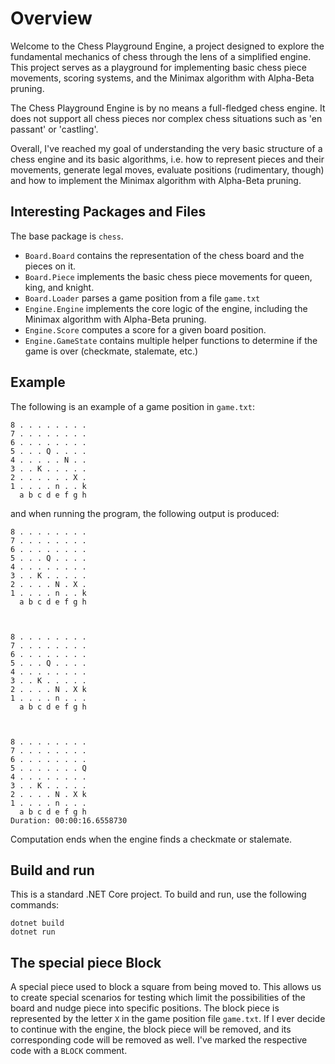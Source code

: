 # Overview

Welcome to the Chess Playground Engine, a project designed to explore the fundamental mechanics of chess through the lens of a simplified engine. This project serves as a playground for implementing basic chess piece movements, scoring systems, and the Minimax algorithm with Alpha-Beta pruning.

The Chess Playground Engine is by no means a full-fledged chess engine. It does not support all chess pieces nor complex chess situations such as 'en passant' or 'castling'. 

Overall, I've reached my goal of understanding the very basic structure of a chess engine and its basic algorithms, i.e. how to represent pieces and their movements, generate legal moves, evaluate positions (rudimentary, though) and how to implement the Minimax algorithm with Alpha-Beta pruning. 

## Interesting Packages and Files

The base package is `chess`.

- `Board.Board` contains the representation of the chess board and the pieces on it.
- `Board.Piece` implements the basic chess piece movements for queen, king, and knight.
- `Board.Loader` parses a game position from a file `game.txt`
- `Engine.Engine` implements the core logic of the engine, including the Minimax algorithm with Alpha-Beta pruning.
- `Engine.Score` computes a score for a given board position.
- `Engine.GameState` contains multiple helper functions to determine if the game is over (checkmate, stalemate, etc.)

## Example

The following is an example of a game position in `game.txt`:

```
8 . . . . . . . . 
7 . . . . . . . . 
6 . . . . . . . . 
5 . . . Q . . . . 
4 . . . . . N . . 
3 . . K . . . . . 
2 . . . . . . X . 
1 . . . . n . . k 
  a b c d e f g h 
```

and when running the program, the following output is produced:

```
8 . . . . . . . . 
7 . . . . . . . . 
6 . . . . . . . . 
5 . . . Q . . . . 
4 . . . . . . . . 
3 . . K . . . . . 
2 . . . . N . X . 
1 . . . . n . . k 
  a b c d e f g h 



8 . . . . . . . . 
7 . . . . . . . . 
6 . . . . . . . . 
5 . . . Q . . . . 
4 . . . . . . . . 
3 . . K . . . . . 
2 . . . . N . X k 
1 . . . . n . . . 
  a b c d e f g h 



8 . . . . . . . . 
7 . . . . . . . . 
6 . . . . . . . . 
5 . . . . . . . Q 
4 . . . . . . . . 
3 . . K . . . . . 
2 . . . . N . X k 
1 . . . . n . . . 
  a b c d e f g h 
Duration: 00:00:16.6558730
```
Computation ends when the engine finds a checkmate or stalemate.

## Build and run

This is a standard .NET Core project. To build and run, use the following commands:

```
dotnet build
dotnet run
```

## The special piece Block

A special piece used to block a square from being moved to. This allows us to create special scenarios for testing which limit the possibilities of the board and nudge piece into specific positions. The block piece is represented by the letter `X` in the game position file `game.txt`. If I ever decide to continue with the engine, the block piece will be removed, and its corresponding code will be removed as well. I've marked the respective code with a `BLOCK` comment.


